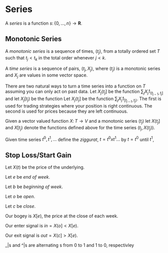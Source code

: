 # Series

A _series_ is a function $s\colon\{0,\dots,n\}\to\mathbf{R}$.

## Monotonic Series

A _monotonic series_ is a sequence of times, $(t_j)$, from a totally
ordered set $T$ such that $t_j < t_k$ in the total order
whenever $j < k$.

A _time series_ is a sequence of pairs, $(t_j,X_j)$, where $(t_j)$ is a
monotonic series and $X_j$ are values in some vector space.

There are two natural ways to turn a time series into a function
on $T$ assuming you can only act on past data.
Let $X_j(t_j]$ be the function
$\sum_j X_j1_{(t_{j-1},t_j]}$
and let $X_j[t_j)$ be the function
Let $X_j(t_j]$ be the function
$\sum_j X_j1_{[t_{j-t},t_j)}$.
The first is used for trading strategies where your
position is right continuous.
The second is used for prices because they are left continuous.

Given a vector valued function $X\colon T\to V$ and a monotonic
series $(t_j)$ let  $X(t_j]$ and $X[t_j)$ denote the functions
defined above for the time series $(t_j, X(t_j))$.

Given time series $t^0, t^1,\dots$ define the _ziggurat_,
$t = t^0 x t^1 \dots$ by $t = t^0$ until $t^1$,

## Stop Loss/Start Gain

Let $X(t)$ be the price of the underlying.

Let $e$ be _end of week_.

Let $b$ be _beginning of week_.

Let $o$ be _open_.

Let $c$ be _close_.

Our bogey is $X[e)$, the price at the close of each week.

Our enter signal is $in = X(o] < X[e)$.

Our exit signal is $out = X(c] > X[e)$.

_|s and ^|s are alternating s from 0 to 1 and 1 to 0, respectivley
